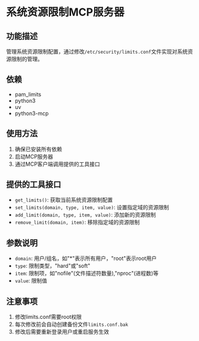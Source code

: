 # 系统资源限制MCP服务器

## 功能描述
管理系统资源限制配置，通过修改`/etc/security/limits.conf`文件实现对系统资源限制的管理。

## 依赖
- pam_limits
- python3
- uv
- python3-mcp

## 使用方法
1. 确保已安装所有依赖
2. 启动MCP服务器
3. 通过MCP客户端调用提供的工具接口

## 提供的工具接口
- `get_limits()`: 获取当前系统资源限制配置
- `set_limits(domain, type, item, value)`: 设置指定域的资源限制
- `add_limit(domain, type, item, value)`: 添加新的资源限制
- `remove_limit(domain, item)`: 移除指定域的资源限制

## 参数说明
- `domain`: 用户/组名，如"*"表示所有用户，"root"表示root用户
- `type`: 限制类型，"hard"或"soft"
- `item`: 限制项，如"nofile"(文件描述符数量),"nproc"(进程数)等
- `value`: 限制值

## 注意事项
1. 修改limits.conf需要root权限
2. 每次修改前会自动创建备份文件`limits.conf.bak`
3. 修改后需要重新登录用户或重启服务生效